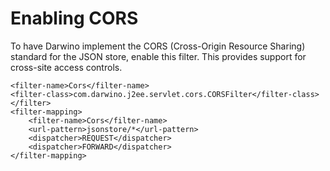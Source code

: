 # Enabling CORS
To have Darwino implement the CORS (Cross-Origin Resource Sharing) standard for the JSON store, enable this filter. This provides support for cross-site access controls.

```
<filter-name>Cors</filter-name>
<filter-class>com.darwino.j2ee.servlet.cors.CORSFilter</filter-class>
</filter>
<filter-mapping>
	<filter-name>Cors</filter-name>	
	<url-pattern>jsonstore/*</url-pattern>
	<dispatcher>REQUEST</dispatcher>
	<dispatcher>FORWARD</dispatcher>
</filter-mapping>
```
